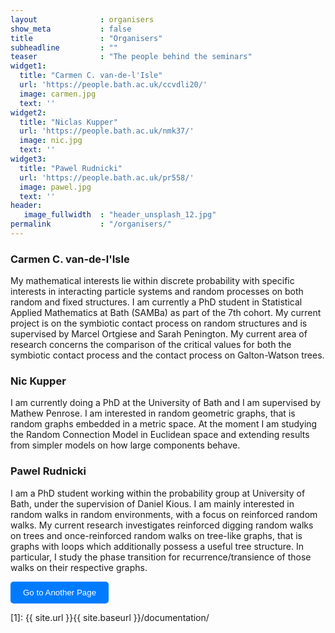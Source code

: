 ```yaml
---
layout              : organisers
show_meta           : false
title               : "Organisers"
subheadline         : ""
teaser              : "The people behind the seminars"
widget1:
  title: "Carmen C. van-de-l'Isle"
  url: 'https://people.bath.ac.uk/ccvdli20/'
  image: carmen.jpg
  text: ''
widget2:
  title: "Niclas Kupper"
  url: 'https://people.bath.ac.uk/nmk37/'
  image: nic.jpg
  text: ''
widget3:
  title: "Pawel Rudnicki"
  url: 'https://people.bath.ac.uk/pr558/'
  image: pawel.jpg
  text: ''
header:
   image_fullwidth  : "header_unsplash_12.jpg"
permalink           : "/organisers/"
---
```


### Carmen C. van-de-l'Isle
My mathematical interests lie within discrete probability with specific interests in interacting particle systems and random processes on both random and fixed structures. I am currently a PhD student in Statistical Applied Mathematics at Bath (SAMBa) as part of the 7th cohort. My current project is on the symbiotic contact process on random structures and is supervised by Marcel Ortgiese and Sarah Penington. My current area of research concerns the comparison of the critical values for both the symbiotic contact process and the contact process on Galton-Watson trees.


### Nic Kupper
I am currently doing a PhD at the University of Bath and I am supervised by Mathew Penrose. I am interested in random geometric graphs, that is random graphs embedded in a metric space. At the moment I am studying the Random Connection Model in Euclidean space and extending results from simpler models on how large components behave.

### Pawel Rudnicki
I am a PhD student working within the probability group at University of Bath, under the supervision of Daniel Kious. I am mainly interested in random walks in random environments, with a focus on reinforced random walks. My current research investigates reinforced digging random walks on trees and once-reinforced random walks on tree-like graphs, that is graphs with loops which additionally possess a useful tree structure. In particular, I study the phase transition for recurrence/transience of those walks on their respective graphs.

<button onclick="window.location.href='https://pg-prob-sem.github.io/previousorganisers/'" style="background-color: #007bff; color: #fff; padding: 10px 20px; border: none; border-radius: 5px;">Go to Another Page</button>



 [1]: {{ site.url }}{{ site.baseurl }}/documentation/
